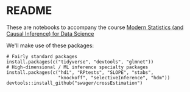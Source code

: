 # README 

These are notebooks to accompany the course [Modern Statistics (and Causal Inference) for Data Science](http://ms4ds.com) 

We'll make use of these packages:

```
# Fairly standard packages
install.packages(c("tidyverse", "devtools", "glmnet"))
# High-dimensional / ML inference specialty packages
install.packages(c("hdi", "RPtests", "SLOPE", "stabs",
                   "knockoff", "selectiveInference", "hdm"))
devtools::install_github("swager/crossEstimation")
```